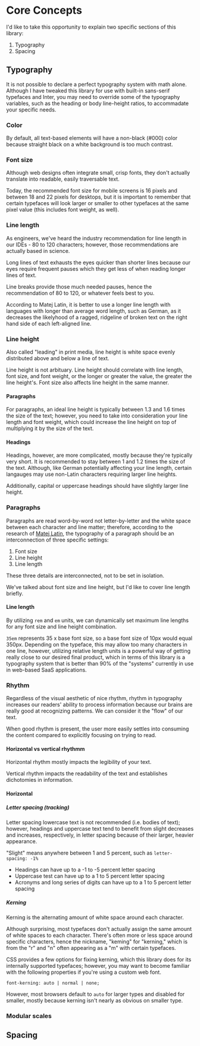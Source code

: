 # Core Concepts

I'd like to take this opportunity to explain two specific sections of this library:

1. Typography
2. Spacing

## Typography

It is not possible to declare a perfect typography system with math alone. Although I have tweaked this library for use with built-in sans-serif typefaces and Inter, you may need to override some of the typography variables, such as the heading or body line-height ratios, to accommadate your specific needs.

### Color

By default, all text-based elements will have a non-black (#000) color because straight black on a white background is too much contrast.

### Font size

Although web designs often integrate small, crisp fonts, they don't actually translate into readable, easily traversable text.

Today, the recommended font size for mobile screens is 16 pixels and between 18 and 22 pixels for desktops, but it is important to remember that certain typefaces will look larger or smaller to other typefaces at the same pixel value (this includes font weight, as well).

### Line length

As engineers, we've heard the industry recommendation for line length in our IDEs - 80 to 120 characters; however, those recommendations are actually based in science.

Long lines of text exhausts the eyes quicker than shorter lines because our eyes require frequent pauses which they get less of when reading longer lines of text.

Line breaks provide those much needed pauses, hence the recommendation of 80 to 120, or whatever feels best to you.

According to Matej Latin, it is better to use a longer line length with languages with longer than average word length, such as German, as it decreases the likelyhood of a ragged, ridgeline of broken text on the right hand side of each left-aligned line.

### Line height

Also called "leading" in print media, line height is white space evenly distributed above and below a line of text.

Line height is not arbituary. Line height should correlate with line length, font size, and font weight, or the longer or greater the value, the greater the line height's. Font size also affects line height in the same manner.

#### Paragraphs

For paragraphs, an ideal line height is typically between 1.3 and 1.6 times the size of the text; however, you need to take into consideration your line length and font weight, which could increase the line height on top of multiplying it by the size of the text.

#### Headings

Headings, however, are more complicated, mostly because they're typically very short. It is recommended to stay between 1 and 1.2 times the size of the text. Although, like German potentially affecting your line length, certain langauges may use non-Latin characters requiring larger line heights.

Additionally, capital or uppercase headings should have slightly larger line height.

### Paragraphs

Paragraphs are read word-by-word not letter-by-letter and the white space between each character and line matter; therefore, according to the research of [Matej Latin](https://betterwebtype.com/web-typography-book/), the typography of a paragraph should be an interconnection of three specific settings: 

1. Font size
2. Line height
3. Line length

These three details are interconnected, not to be set in isolation.

We've talked about font size and line height, but I'd like to cover line length briefly.

#### Line length

By utilizing `rem` and `em` units, we can dynamically set maximum line lengths for any font size and line height combination.

`35em` represents 35 x base font size, so a base font size of 10px would equal 350px. Depending on the typeface, this may allow too many characters in one line, however, utilizing relative length units is a powerful way of getting really close to our desired final product, which in terms of this library is a typography system that is better than 90% of the "systems" currently in use in web-based SaaS applications.

### Rhythm

Regardless of the visual aesthetic of nice rhythm, rhythm in typography increases our readers' ability to process information because our brains are really good at recognizing patterns. We can consider it the "flow" of our text.

When good rhythm is present, the user more easily settles into consuming the content compared to explicitly focusing on trying to read.

#### Horizontal vs vertical rhythmm

Horizontal rhythm mostly impacts the legibility of your text.

Vertical rhythm impacts the readability of the text and establishes dichotomies in information.

#### Horizontal

##### Letter spacing (tracking)

Letter spacing lowercase text is not recommended (i.e. bodies of text); however, headings and uppercase text tend to benefit from slight decreases and increases, respectively, in letter spacing because of their larger, heavier appearance.

"Slight" means anywhere between 1 and 5 percent, such as `letter-spacing: -1%`

* Headings can have up to a -1 to -5 percent letter spacing
* Uppercase test can have up to a 1 to 5 percent letter spacing
* Acronyms and long series of digits can have up to a 1 to 5 percent letter spacing

##### Kerning

Kerning is the alternating amount of white space around each character.

Although surprising, most typefaces don't actually assign the same amount of white spaces to each character. There's often more or less space around specific characters, hence the nickname, "keming" for "kerning," which is from the "r" and "n" often appearing as a "m" with certain typefaces.

CSS provides a few options for fixing kerning, which this library does for its internally supported typefaces; however, you may want to become familiar with the following properties if you're using a custom web font.

`font-kerning: auto | normal | none;`

However, most browsers default to `auto` for larger types and disabled for smaller, mostly because kerning isn't nearly as obvious on smaller type.

### Modular scales



## Spacing
